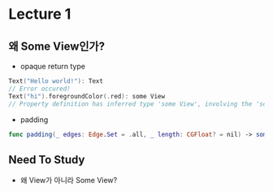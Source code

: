 # Lecture 1

## 왜 Some View인가?

- opaque return type

```swift
Text("Hello world!"): Text
// Error occured!
Text("hi").foregroundColor(.red): some View 
// Property definition has inferred type 'some View', involving the 'some' return type of another declaration
```

- padding

```swift
func padding(_ edges: Edge.Set = .all, _ length: CGFloat? = nil) -> some View
```

## Need To Study

- 왜 View가 아니라 Some View?
